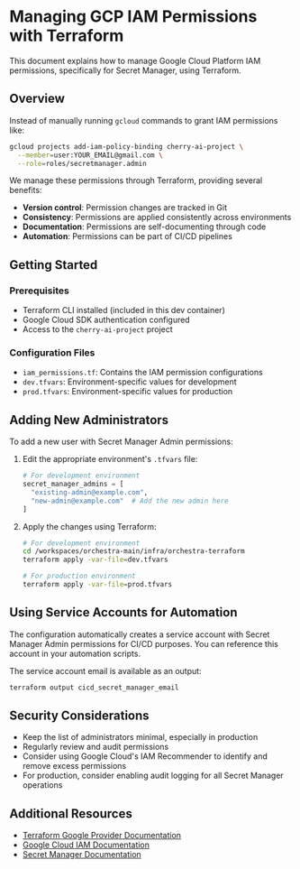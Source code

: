 # Managing GCP IAM Permissions with Terraform

This document explains how to manage Google Cloud Platform IAM permissions, specifically for Secret Manager, using Terraform.

## Overview

Instead of manually running `gcloud` commands to grant IAM permissions like:

```bash
gcloud projects add-iam-policy-binding cherry-ai-project \
  --member=user:YOUR_EMAIL@gmail.com \
  --role=roles/secretmanager.admin
```

We manage these permissions through Terraform, providing several benefits:
- **Version control**: Permission changes are tracked in Git
- **Consistency**: Permissions are applied consistently across environments
- **Documentation**: Permissions are self-documenting through code
- **Automation**: Permissions can be part of CI/CD pipelines

## Getting Started

### Prerequisites

- Terraform CLI installed (included in this dev container)
- Google Cloud SDK authentication configured
- Access to the `cherry-ai-project` project

### Configuration Files

- `iam_permissions.tf`: Contains the IAM permission configurations
- `dev.tfvars`: Environment-specific values for development
- `prod.tfvars`: Environment-specific values for production

## Adding New Administrators

To add a new user with Secret Manager Admin permissions:

1. Edit the appropriate environment's `.tfvars` file:

   ```terraform
   # For development environment
   secret_manager_admins = [
     "existing-admin@example.com",
     "new-admin@example.com"  # Add the new admin here
   ]
   ```

2. Apply the changes using Terraform:

   ```bash
   # For development environment
   cd /workspaces/orchestra-main/infra/orchestra-terraform
   terraform apply -var-file=dev.tfvars
   
   # For production environment
   terraform apply -var-file=prod.tfvars
   ```

## Using Service Accounts for Automation

The configuration automatically creates a service account with Secret Manager Admin permissions for CI/CD purposes. You can reference this account in your automation scripts.

The service account email is available as an output:

```bash
terraform output cicd_secret_manager_email
```

## Security Considerations

- Keep the list of administrators minimal, especially in production
- Regularly review and audit permissions
- Consider using Google Cloud's IAM Recommender to identify and remove excess permissions
- For production, consider enabling audit logging for all Secret Manager operations

## Additional Resources

- [Terraform Google Provider Documentation](https://registry.terraform.io/providers/hashicorp/google/latest/docs)
- [Google Cloud IAM Documentation](https://cloud.google.com/iam/docs)
- [Secret Manager Documentation](https://cloud.google.com/secret-manager/docs)